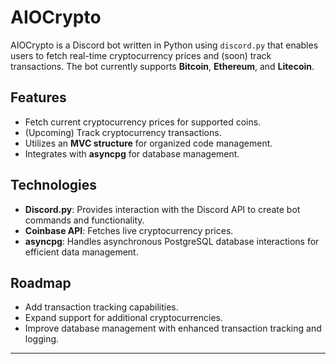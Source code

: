 # AIOCrypto

AIOCrypto is a Discord bot written in Python using `discord.py` that enables users to fetch real-time cryptocurrency prices and (soon) track transactions. The bot currently supports **Bitcoin**, **Ethereum**, and **Litecoin**.

## Features

- Fetch current cryptocurrency prices for supported coins.
- (Upcoming) Track cryptocurrency transactions.
- Utilizes an **MVC structure** for organized code management.
- Integrates with **asyncpg** for database management.

## Technologies

- **Discord.py**: Provides interaction with the Discord API to create bot commands and functionality.
- **Coinbase API**: Fetches live cryptocurrency prices.
- **asyncpg**: Handles asynchronous PostgreSQL database interactions for efficient data management.
  
## Roadmap

- Add transaction tracking capabilities.
- Expand support for additional cryptocurrencies.
- Improve database management with enhanced transaction tracking and logging.

---

